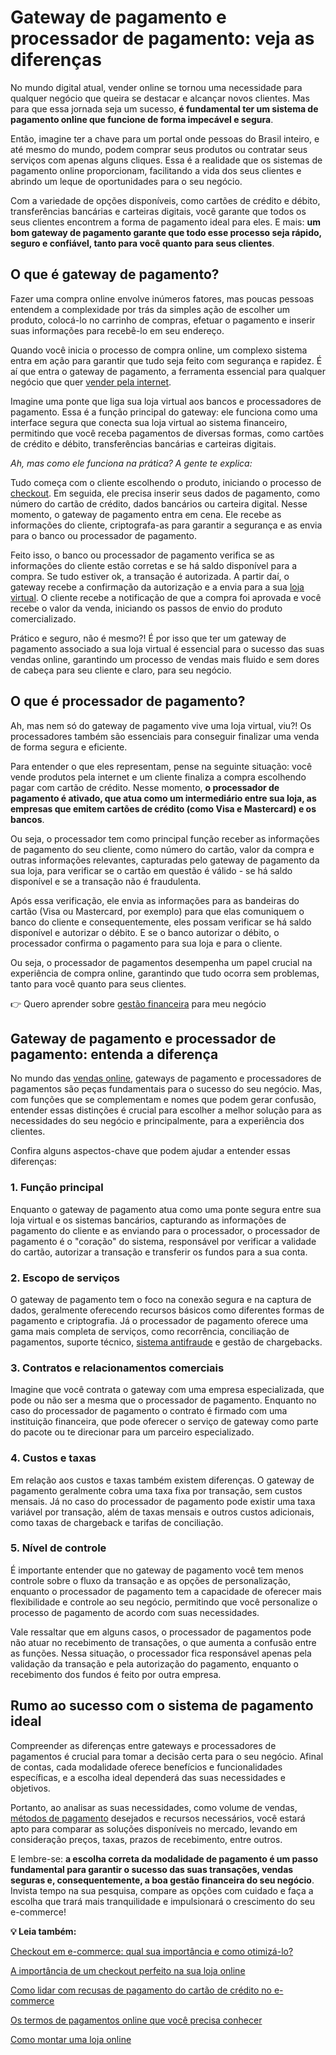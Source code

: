 # Gateway de pagamento e processador de pagamento: veja as diferenças

No mundo digital atual, vender online se tornou uma necessidade para qualquer negócio que queira se destacar e alcançar novos clientes. Mas para que essa jornada seja um sucesso, **é fundamental ter um sistema de pagamento online que funcione de forma impecável e segura**.

Então, imagine ter a chave para um portal onde pessoas do Brasil inteiro, e até mesmo do mundo, podem comprar seus produtos ou contratar seus serviços com apenas alguns cliques. Essa é a realidade que os sistemas de pagamento online proporcionam, facilitando a vida dos seus clientes e abrindo um leque de oportunidades para o seu negócio.

Com a variedade de opções disponíveis, como cartões de crédito e débito, transferências bancárias e carteiras digitais, você garante que todos os seus clientes encontrem a forma de pagamento ideal para eles. E mais: **um bom gateway de pagamento garante que todo esse processo seja rápido, seguro e confiável, tanto para você quanto para seus clientes**.

## O que é gateway de pagamento?

Fazer uma compra online envolve inúmeros fatores, mas poucas pessoas entendem a complexidade por trás da simples ação de escolher um produto, colocá-lo no carrinho de compras, efetuar o pagamento e inserir suas informações para recebê-lo em seu endereço.

Quando você inicia o processo de compra online, um complexo sistema entra em ação para garantir que tudo seja feito com segurança e rapidez. É aí que entra o gateway de pagamento, a ferramenta essencial para qualquer negócio que quer [vender pela internet](https://meubolso.mercadopago.com.br/10-dicas-para-quem-quer-comecar-a-vender-online).

Imagine uma ponte que liga sua loja virtual aos bancos e processadores de pagamento. Essa é a função principal do gateway: ele funciona como uma interface segura que conecta sua loja virtual ao sistema financeiro, permitindo que você receba pagamentos de diversas formas, como cartões de crédito e débito, transferências bancárias e carteiras digitais.

*Ah, mas como ele funciona na prática? A gente te explica:*

Tudo começa com o cliente escolhendo o produto, iniciando o processo de [checkout](https://meubolso.mercadopago.com.br/melhores-praticas-de-checkout-para-aumentar-vendas). Em seguida, ele precisa inserir seus dados de pagamento, como número do cartão de crédito, dados bancários ou carteira digital. Nesse momento, o gateway de pagamento entra em cena. Ele recebe as informações do cliente, criptografa-as para garantir a segurança e as envia para o banco ou processador de pagamento.

Feito isso, o banco ou processador de pagamento verifica se as informações do cliente estão corretas e se há saldo disponível para a compra. Se tudo estiver ok, a transação é autorizada. A partir daí, o gateway recebe a confirmação da autorização e a envia para a sua [loja virtual](https://meubolso.mercadopago.com.br/bagyday-tendencias-sobre-loja-virtual). O cliente recebe a notificação de que a compra foi aprovada e você recebe o valor da venda, iniciando os passos de envio do produto comercializado.

Prático e seguro, não é mesmo?! É por isso que ter um gateway de pagamento associado a sua loja virtual é essencial para o sucesso das suas vendas online, garantindo um processo de vendas mais fluido e sem dores de cabeça para seu cliente e claro, para seu negócio.

## O que é processador de pagamento?

Ah, mas nem só do gateway de pagamento vive uma loja virtual, viu?! Os processadores também são essenciais para conseguir finalizar uma venda de forma segura e eficiente.

Para entender o que eles representam, pense na seguinte situação: você vende produtos pela internet e um cliente finaliza a compra escolhendo pagar com cartão de crédito. Nesse momento, **o processador de pagamento é ativado, que atua como um intermediário entre sua loja, as empresas que emitem cartões de crédito (como Visa e Mastercard) e os bancos**.

Ou seja, o processador tem como principal função receber as informações de pagamento do seu cliente, como número do cartão, valor da compra e outras informações relevantes, capturadas pelo gateway de pagamento da sua loja, para verificar se o cartão em questão é válido - se há saldo disponível e se a transação não é fraudulenta.

Após essa verificação, ele envia as informações para as bandeiras do cartão (Visa ou Mastercard, por exemplo) para que elas comuniquem o banco do cliente e consequentemente, eles possam verificar se há saldo disponível e autorizar o débito. E se o banco autorizar o débito, o processador confirma o pagamento para sua loja e para o cliente.

Ou seja, o processador de pagamentos desempenha um papel crucial na experiência de compra online, garantindo que tudo ocorra sem problemas, tanto para você quanto para seus clientes.

👉 Quero aprender sobre [gestão financeira](https://empreendedores.mercadopago.com.br/gestao-financeira) para meu negócio

## Gateway de pagamento e processador de pagamento: entenda a diferença

No mundo das [vendas online](https://meubolso.mercadopago.com.br/como-nao-depender-das-redes-sociais-para-vendas-online), gateways de pagamento e processadores de pagamentos são peças fundamentais para o sucesso do seu negócio. Mas, com funções que se complementam e nomes que podem gerar confusão, entender essas distinções é crucial para escolher a melhor solução para as necessidades do seu negócio e principalmente, para a experiência dos clientes.

Confira alguns aspectos-chave que podem ajudar a entender essas diferenças:

### 1. Função principal

Enquanto o gateway de pagamento atua como uma ponte segura entre sua loja virtual e os sistemas bancários, capturando as informações de pagamento do cliente e as enviando para o processador, o processador de pagamento é o "coração" do sistema, responsável por verificar a validade do cartão, autorizar a transação e transferir os fundos para a sua conta.

### 2. Escopo de serviços

O gateway de pagamento tem o foco na conexão segura e na captura de dados, geralmente oferecendo recursos básicos como diferentes formas de pagamento e criptografia. Já o processador de pagamento oferece uma gama mais completa de serviços, como recorrência, conciliação de pagamentos, suporte técnico, [sistema antifraude](https://meubolso.mercadopago.com.br/por-que-o-sistema-antifraude-e-importante) e gestão de chargebacks.

### 3. Contratos e relacionamentos comerciais

Imagine que você contrata o gateway com uma empresa especializada, que pode ou não ser a mesma que o processador de pagamento. Enquanto no caso do processador de pagamento o contrato é firmado com uma instituição financeira, que pode oferecer o serviço de gateway como parte do pacote ou te direcionar para um parceiro especializado.

### 4. Custos e taxas

Em relação aos custos e taxas também existem diferenças. O gateway de pagamento geralmente cobra uma taxa fixa por transação, sem custos mensais. Já no caso do processador de pagamento pode existir uma taxa variável por transação, além de taxas mensais e outros custos adicionais, como taxas de chargeback e tarifas de conciliação.

### 5. Nível de controle

É importante entender que no gateway de pagamento você tem menos controle sobre o fluxo da transação e as opções de personalização, enquanto o processador de pagamento tem a capacidade de oferecer mais flexibilidade e controle ao seu negócio, permitindo que você personalize o processo de pagamento de acordo com suas necessidades.

Vale ressaltar que em alguns casos, o processador de pagamentos pode não atuar no recebimento de transações, o que aumenta a confusão entre as funções. Nessa situação, o processador fica responsável apenas pela validação da transação e pela autorização do pagamento, enquanto o recebimento dos fundos é feito por outra empresa.

## Rumo ao sucesso com o sistema de pagamento ideal

Compreender as diferenças entre gateways e processadores de pagamentos é crucial para tomar a decisão certa para o seu negócio. Afinal de contas, cada modalidade oferece benefícios e funcionalidades específicas, e a escolha ideal dependerá das suas necessidades e objetivos.

Portanto, ao analisar as suas necessidades, como volume de vendas, [métodos de pagamento](https://meubolso.mercadopago.com.br/por-que-oferecer-diversas-opcoes-de-pagamento-e-bom-para-seu-e-commerce) desejados e recursos necessários, você estará apto para comparar as soluções disponíveis no mercado, levando em consideração preços, taxas, prazos de recebimento, entre outros.

E lembre-se: **a escolha correta da modalidade de pagamento é um passo fundamental para garantir o sucesso das suas transações, vendas seguras e, consequentemente, a boa gestão financeira do seu negócio**. Invista tempo na sua pesquisa, compare as opções com cuidado e faça a escolha que trará mais tranquilidade e impulsionará o crescimento do seu e-commerce!

**💡 Leia também:**

[Checkout em e-commerce: qual sua importância e como otimizá-lo?](https://meubolso.mercadopago.com.br/importancia-do-checkout)

[A importância de um checkout perfeito na sua loja online](https://meubolso.mercadopago.com.br/checkout-perfeito-para-loja-online)

[Como lidar com recusas de pagamento do cartão de crédito no e-commerce](https://meubolso.mercadopago.com.br/como-lidar-com-as-recusas-de-pagamento-do-cartao-de-credito-no-seu-e-commerce)

[Os termos de pagamentos online que você precisa conhecer](https://meubolso.mercadopago.com.br/os-termos-de-pagamentos-online-que-voce-precisa-conhecer)

[Como montar uma loja online](https://meubolso.mercadopago.com.br/como-montar-uma-loja-online)